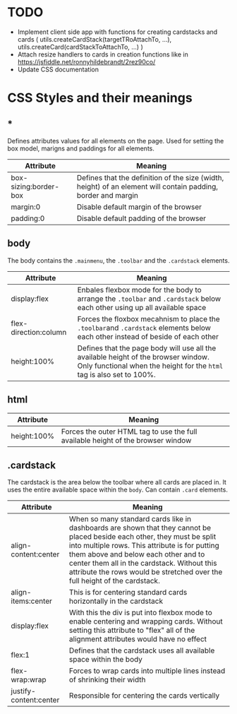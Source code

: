 # TODO
- Implement client side app with functions for creating cardstacks and cards ( utils.createCardStack(targetTRoAttachTo, ...), utils.createCard(cardStackToAttachTo, ...) )
- Attach resize handlers to cards in creation functions like in https://jsfiddle.net/ronnyhildebrandt/2rez90co/
- Update CSS documentation

# CSS Styles and their meanings

## *

Defines attributes values for all elements on the page. Used for setting the box model, marigns and paddings for all elements.

|Attribute|Meaning|
|-|-|
|box-sizing:border-box|Defines that the definition of the size (width, height) of an element will contain padding, border and margin|
|margin:0|Disable default margin of the browser|
|padding:0|Disable default padding of the browser|

## body

The body contains the `.mainmenu`, the `.toolbar` and the `.cardstack` elements.

|Attribute|Meaning|
|-|-|
|display:flex|Enbales flexbox mode for the body to arrange the `.toolbar` and `.cardstack` below each other using up all available space|
|flex-direction:column|Forces the floxbox mecahnism to place the `.toolbar`and `.cardstack` elements below each other instead of beside of each other|
|height:100%|Defines that the page body will use all the available height of the browser window. Only functional when the height for the `html` tag is also set to 100%.|

## html

|Attribute|Meaning|
|-|-|
|height:100%|Forces the outer HTML tag to use the full available height of the browser window|

## .cardstack

The cardstack is the area below the toolbar where all cards are placed in. It uses the entire available space within the `body`. Can contain `.card` elements.

|Attribute|Meaning|
|-|-|
|align-content:center|When so many standard cards like in dashboards are shown that they cannot be placed beside each other, they must be split into multiple rows. This attribute is for putting them above and below each other and to center them all in the cardstack. Without this attribute the rows would be stretched over the full height of the cardstack.|
|align-items:center|This is for centering standard cards horizontally in the cardstack|
|display:flex|With this the div is put into flexbox mode to enable centering and wrapping cards. Without setting this attribute to "flex" all of the alignment attributes would have no effect|
|flex:1|Defines that the cardstack uses all available space within the body|
|flex-wrap:wrap|Forces to wrap cards into multiple lines instead of shrinking their width|
|justify-content:center|Responsible for centering the cards vertically|